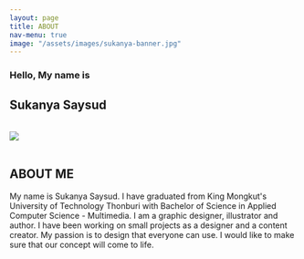 ```yaml
---
layout: page
title: ABOUT
nav-menu: true
image: "/assets/images/sukanya-banner.jpg"
---
```


<!-- Main -->
<div id="main" class="alt">
    <!-- One -->
    <section id="one">
        <div class="inner text-black">
            <h3 class="text-black text-no-margin no-font-weight">Hello, My name is</h3>
            <h1 class="text-color-main text-no-margin">Sukanya Saysud</h1>
            <br>
            <image src="./assets/images/sukanya-02-banner.jpg"></image>
            <br>
            <br>
            <h2 id="content" class="text-color-main">ABOUT ME</h2>
            <p>
                My name is Sukanya Saysud. I have graduated from King Mongkut's University of Technology Thonburi with
                Bachelor of Science in Applied Computer Science - Multimedia. I am a graphic designer, illustrator and
                author. I have been working on small projects as a designer and a content creator. My passion is to
                design that everyone can use. I would like to make sure that our concept will come to life.
            </p>
            <!-- <h2 id="content" class="text-color-main">EDUCATION</h2>
            <strong>2011 - 2015</strong>
            <div class="text-weight-main">Bachelor’s Degree</div>
            <p>
                King Mongkut's University of Technology Thonburi <br>
                Science Program in Applied Computer Science Multimedia.
            <p>
            <h2 id="content" class="text-color-main">WORK EXPERIENCES</h2>
            <strong>2020 - Present</strong>
            <p>
                <span class="text-weight-main">Freelancer</span><br>
                Graphic designer, illustrator and author working on
                small projects as designer and content creator.
            </p>
            <strong>2019 - 2020</strong>
            <p>
                <span class="text-weight-main">Graphic Designer</span><br>
                <span class="text-weight-main">at SKHAI Property Development</span><br>
                Graphic design and editorial design.
            </p>
            <strong>2018 - 2019</strong>
            <p>
                <span class="text-weight-main">Graphic Designer</span><br>
                <span class="text-weight-main">at 3 Lines Communication</span><br>
                Digital marketing, graphic design, social media content and ads optimization.
            </p>
            <strong>2016 - 2018</strong>
            <p>
                <span class="text-weight-main">Graphic Designer</span><br>
                <span class="text-weight-main">at Shangri-La Hotel, Bangkok</span><br>
                Graphic design and editorial design.
            </p>
            <h2 id="content" class="text-color-main">SKILLS</h2>
            <p class="text-weight-main">
                Graphic Design<br>
                UX/UI Design<br>
                Branding<br>
                Content Writing<br>
                Adobe Illustrator<br>
                Adobe Photoshop<br>
                Adobe Indesign<br>
                Adobe After Effect<br>
                Wordpress<br>
                Figma<br>
                 Design Thinking<br>
            </p>
            <h2 id="content" class="text-color-main">REWARDS</h2>
            <strong>2019 - MAY</strong>
            <p>
                <span class="text-weight-main">Special Rewards by Sansiri</span><br>
                Create New Era of Tourism in Thailand “Hackatravel” by Take Me Tour
            </p>
            <image src="./assets/images/hackatravel-rewards-02.jpg"></image> -->
